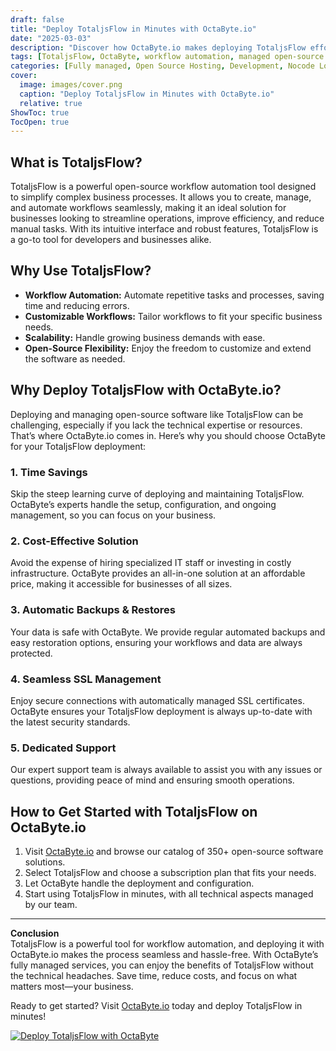```yaml
---
draft: false
title: "Deploy TotaljsFlow in Minutes with OctaByte.io"
date: "2025-03-03"
description: "Discover how OctaByte.io makes deploying TotaljsFlow effortless. Learn what TotaljsFlow is, why it’s a game-changer for workflow automation, and how OctaByte’s fully managed services save you time, money, and effort."
tags: [TotaljsFlow, OctaByte, workflow automation, managed open-source software, deploy TotaljsFlow, TotaljsFlow benefits, managed IT services, open-source deployment, automated backups, SSL management, cost-effective IT solutions]
categories: [Fully managed, Open Source Hosting, Development, Nocode Lowcode]
cover:
  image: images/cover.png
  caption: "Deploy TotaljsFlow in Minutes with OctaByte.io"
  relative: true
ShowToc: true
TocOpen: true
---
```



## What is TotaljsFlow?

TotaljsFlow is a powerful open-source workflow automation tool designed to simplify complex business processes. It allows you to create, manage, and automate workflows seamlessly, making it an ideal solution for businesses looking to streamline operations, improve efficiency, and reduce manual tasks. With its intuitive interface and robust features, TotaljsFlow is a go-to tool for developers and businesses alike.

## Why Use TotaljsFlow?

- **Workflow Automation:** Automate repetitive tasks and processes, saving time and reducing errors.  
- **Customizable Workflows:** Tailor workflows to fit your specific business needs.  
- **Scalability:** Handle growing business demands with ease.  
- **Open-Source Flexibility:** Enjoy the freedom to customize and extend the software as needed.  

## Why Deploy TotaljsFlow with OctaByte.io?

Deploying and managing open-source software like TotaljsFlow can be challenging, especially if you lack the technical expertise or resources. That’s where OctaByte.io comes in. Here’s why you should choose OctaByte for your TotaljsFlow deployment:

### 1. **Time Savings**  
Skip the steep learning curve of deploying and maintaining TotaljsFlow. OctaByte’s experts handle the setup, configuration, and ongoing management, so you can focus on your business.

### 2. **Cost-Effective Solution**  
Avoid the expense of hiring specialized IT staff or investing in costly infrastructure. OctaByte provides an all-in-one solution at an affordable price, making it accessible for businesses of all sizes.

### 3. **Automatic Backups & Restores**  
Your data is safe with OctaByte. We provide regular automated backups and easy restoration options, ensuring your workflows and data are always protected.

### 4. **Seamless SSL Management**  
Enjoy secure connections with automatically managed SSL certificates. OctaByte ensures your TotaljsFlow deployment is always up-to-date with the latest security standards.

### 5. **Dedicated Support**  
Our expert support team is always available to assist you with any issues or questions, providing peace of mind and ensuring smooth operations.

## How to Get Started with TotaljsFlow on OctaByte.io

1. Visit [OctaByte.io](https://octabyte.io) and browse our catalog of 350+ open-source software solutions.  
2. Select TotaljsFlow and choose a subscription plan that fits your needs.  
3. Let OctaByte handle the deployment and configuration.  
4. Start using TotaljsFlow in minutes, with all technical aspects managed by our team.  

---

**Conclusion**  
TotaljsFlow is a powerful tool for workflow automation, and deploying it with OctaByte.io makes the process seamless and hassle-free. With OctaByte’s fully managed services, you can enjoy the benefits of TotaljsFlow without the technical headaches. Save time, reduce costs, and focus on what matters most—your business.  

Ready to get started? Visit [OctaByte.io](https://octabyte.io) today and deploy TotaljsFlow in minutes!

[![Deploy TotaljsFlow with OctaByte](/images/deploy-on-octabyte.png)](https://octabyte.io/fully-managed-open-source-services/development/nocode-lowcode/totaljsflow)